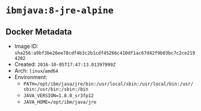 # `ibmjava:8-jre-alpine`

## Docker Metadata

- Image ID: `sha256:a9bf3be26ee78cdf4b3c2b1cdf45266c410df1ac67d42f9b03bc7c2ce2194202`
- Created: `2016-10-05T17:47:13.01397999Z`
- Arch: `linux`/`amd64`
- Environment:
  - `PATH=/opt/ibm/java/jre/bin:/usr/local/sbin:/usr/local/bin:/usr/sbin:/usr/bin:/sbin:/bin`
  - `JAVA_VERSION=1.8.0_sr3fp12`
  - `JAVA_HOME=/opt/ibm/java/jre`
